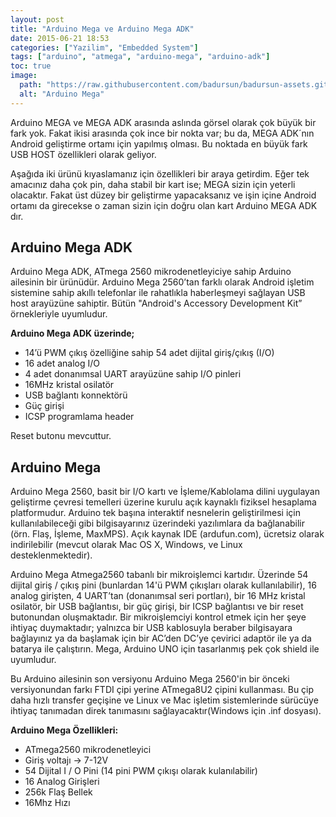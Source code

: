 ```yaml
---
layout: post
title: "Arduino Mega ve Arduino Mega ADK"
date: 2015-06-21 18:53
categories: ["Yazilim", "Embedded System"]
tags: ["arduino", "atmega", "arduino-mega", "arduino-adk"]
toc: true
image:
  path: "https://raw.githubusercontent.com/badursun/badursun-assets.github.io/refs/heads/main/img/arduino-mega-66eea8ff1d46b.webp"
  alt: "Arduino Mega"
---
```


Arduino MEGA ve MEGA ADK arasında aslında görsel olarak çok büyük bir fark yok. Fakat ikisi arasında çok ince bir nokta var; bu da, MEGA ADK´nın Android geliştirme ortamı için yapılmış olması. Bu noktada en büyük fark USB HOST özellikleri olarak geliyor.

Aşağıda iki ürünü kıyaslamanız için özellikleri bir araya getirdim. Eğer tek amacınız daha çok pin, daha stabil bir kart ise; MEGA sizin için yeterli olacaktır. Fakat üst düzey bir geliştirme yapacaksanız ve işin içine Android ortamı da girecekse o zaman sizin için doğru olan kart Arduino MEGA ADK dır.

## Arduino Mega ADK
Arduino Mega ADK, ATmega 2560 mikrodenetleyiciye sahip Arduino ailesinin bir ürünüdür. Arduino Mega 2560’tan farklı olarak Android işletim sistemine sahip akıllı telefonlar ile rahatlıkla haberleşmeyi sağlayan USB host arayüzüne sahiptir. Bütün "Android's Accessory Development Kit” örnekleriyle uyumludur.

**Arduino Mega ADK üzerinde;**

- 14’ü PWM çıkış özelliğine sahip 54 adet dijital giriş/çıkış (I/O)
- 16 adet analog I/O
- 4 adet donanımsal UART arayüzüne sahip I/O pinleri
- 16MHz kristal osilatör
- USB bağlantı konnektörü
- Güç girişi
- ICSP programlama header

Reset butonu mevcuttur.

## Arduino Mega
Arduino Mega 2560, basit bir I/O kartı ve İşleme/Kablolama dilini uygulayan geliştirme çevresi temelleri üzerine kurulu açık kaynaklı fiziksel hesaplama platformudur. Arduino tek başına interaktif nesnelerin geliştirilmesi için kullanılabileceği gibi bilgisayarınız üzerindeki yazılımlara da bağlanabilir (örn. Flaş, İşleme, MaxMPS). Açık kaynak IDE (ardufun.com), ücretsiz olarak indirilebilir (mevcut olarak Mac OS X, Windows, ve Linux desteklenmektedir).

Arduino Mega Atmega2560 tabanlı bir mikroişlemci kartıdır. Üzerinde 54 dijital giriş / çıkış pini (bunlardan 14'ü PWM çıkışları olarak kullanılabilir), 16 analog girişten, 4 UART’tan (donanımsal seri portları), bir 16 MHz kristal osilatör, bir USB bağlantısı, bir güç girişi, bir ICSP bağlantısı ve bir reset butonundan oluşmaktadır. Bir mikroişlemciyi kontrol etmek için her şeye ihtiyaç duymaktadır; yalnızca bir USB kablosuyla beraber bilgisayara bağlayınız ya da başlamak için bir AC’den DC’ye çevirici adaptör ile ya da batarya ile çalıştırın. Mega, Arduino UNO için tasarlanmış pek çok shield ile uyumludur.

Bu Arduino ailesinin son versiyonu Arduino Mega 2560'in bir önceki versiyonundan farkı FTDI çipi yerine ATmega8U2 çipini kullanması. Bu çip daha hızlı transfer geçişine ve Linux ve Mac işletim sistemlerinde sürücüye ihtiyaç tanımadan direk tanımasını sağlayacaktır(Windows için .inf dosyası).

**Arduino Mega Özellikleri:**

- ATmega2560 mikrodenetleyici
- Giriş voltajı -> 7-12V
- 54 Dijital I / O Pini (14 pini PWM çıkışı olarak kulanılabilir)
- 16 Analog Girişleri
- 256k Flaş Bellek
- 16Mhz Hızı    